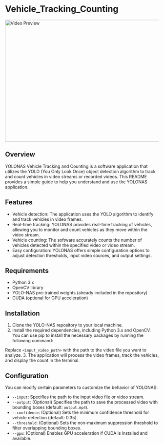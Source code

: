 # Vehicle_Tracking_Counting


<img src="https://github.com/TushirSahu/Vehicle_Tracking_Counting/assets/96677478/d110cc2a-b559-47ca-91a2-b821333b2919.gif" alt="Video Preview" width="950" height="400">




## Overview
YOLONAS Vehicle Tracking and Counting is a software application that utilizes the YOLO (You Only Look Once) object detection algorithm to track and count vehicles in video streams or recorded videos. This README provides a simple guide to help you understand and use the YOLONAS application.

## Features
- Vehicle detection: The application uses the YOLO algorithm to identify and track vehicles in video frames.
- Real-time tracking: YOLONAS provides real-time tracking of vehicles, allowing you to monitor and count vehicles as they move within the video stream.
- Vehicle counting: The software accurately counts the number of vehicles detected within the specified video or video stream.
- Easy configuration: YOLONAS offers simple configuration options to adjust detection thresholds, input video sources, and output settings.

## Requirements
- Python 3.x
- OpenCV library
- YOLO-NAS pre-trained weights (already included in the repository)
- CUDA (optional for GPU acceleration)

## Installation
1. Clone the YOLO-NAS repository to your local machine.
2. Install the required dependencies, including Python 3.x and OpenCV. You can use pip to install the necessary packages by running the following command:


Replace `<input_video_path>` with the path to the video file you want to analyze.
3. The application will process the video frames, track the vehicles, and display the count in the terminal.

## Configuration
You can modify certain parameters to customize the behavior of YOLONAS:
- `--input`: Specifies the path to the input video file or video stream.
- `--output`: (Optional) Specifies the path to save the processed video with bounding boxes (default: `output.mp4`).
- `--confidence`: (Optional) Sets the minimum confidence threshold for vehicle detection (default: 0.35).
- `--threshold`: (Optional) Sets the non-maximum suppression threshold to filter overlapping bounding boxes.
- `--gpu`: (Optional) Enables GPU acceleration if CUDA is installed and available.


